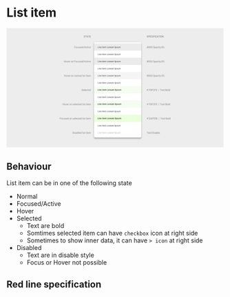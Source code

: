 # List item

![](../images/list-item-mockups.png)

## Behaviour

List item can be in one of the following state

- Normal
- Focused/Active
- Hover
- Selected
  - Text are bold
  - Somtimes selected item can have `checkbox` icon at right side
  - Sometimes to show inner data, it can have `> icon` at right side
- Disabled
  - Text are in disable style
  - Focus or Hover not possible



## Red line specification